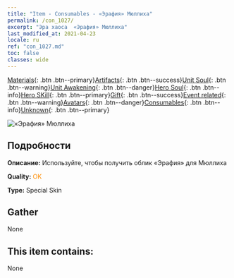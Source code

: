 ```yaml
---
title: "Item - Consumables - «Эрафия» Мюллиха"
permalink: /con_1027/
excerpt: "Эра хаоса  «Эрафия» Мюллиха"
last_modified_at: 2021-04-23
locale: ru
ref: "con_1027.md"
toc: false
classes: wide
---
```

 [Materials](/ItemsRU/){: .btn .btn--primary}[Artifacts](/ItemsRU/Artifacts/){: .btn .btn--success}[Unit Soul](/ItemsRU/UnitSoul/){: .btn .btn--warning}[Unit Awakening](/ItemsRU/UnitAwakening/){: .btn .btn--danger}[Hero Soul](/ItemsRU/HeroSoul/){: .btn .btn--info}[Hero SKill](/ItemsRU/HeroSkill/){: .btn .btn--primary}[Gift](/ItemsRU/Gift/){: .btn .btn--success}[Event related](/ItemsRU/Events/){: .btn .btn--warning}[Avatars](/ItemsRU/Avatars/){: .btn .btn--danger}[Consumables](/ItemsRU/Consumables/){: .btn .btn--info}[Unknown](/ItemsRU/Unknown/){: .btn .btn--primary}

 ![«Эрафия» Мюллиха](/images/h/h_Mullich2.jpg)

## Подробности
 **Описание:** Используйте, чтобы получить облик «Эрафия» для Мюллиха

 **Quality:** <span style="color: #FF8C00">OK</span>

 **Type:** Special Skin

## Gather

  None

## This item contains:

  None

